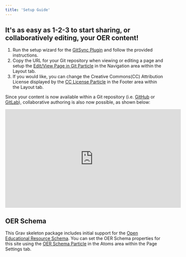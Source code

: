 ```yaml
---
title: 'Setup Guide'
---
```


## It's as easy as 1-2-3 to start sharing, or collaboratively editing, your OER content!

1. Run the setup wizard for the [GitSync Plugin](../../admin/plugins/git-sync) and follow the provided instructions.
2. Copy the URL for your Git repository when viewing or editing a page and setup the [Edit/View Page in Git Particle](../../admin/gantry/configurations/default/layout) in the Navigation area within the Layout tab.
3. If you would like, you can change the Creative Commons(CC) Attribution License displayed by the [CC License Particle](../../admin/gantry/configurations/default/layout) in the Footer area within the Layout tab.

Since your content is now available within a Git repository (i.e. [GitHub](https://github.com/) or [GitLab](https://about.gitlab.com/)), collaborative authoring is also now possible, as shown below:

<iframe width="560" height="315" src="https://www.youtube.com/embed/5AG4DiVw9wM" frameborder="0" allowfullscreen></iframe>

## OER Schema  

This Grav skeleton package includes initial support for the [Open Educational Resource Schema](http://oerschema.org/). You can set the OER Schema properties for this site using the [OER Schema Particle](../../admin/gantry/configurations/default/page) in the Atoms area within the Page Settings tab.
